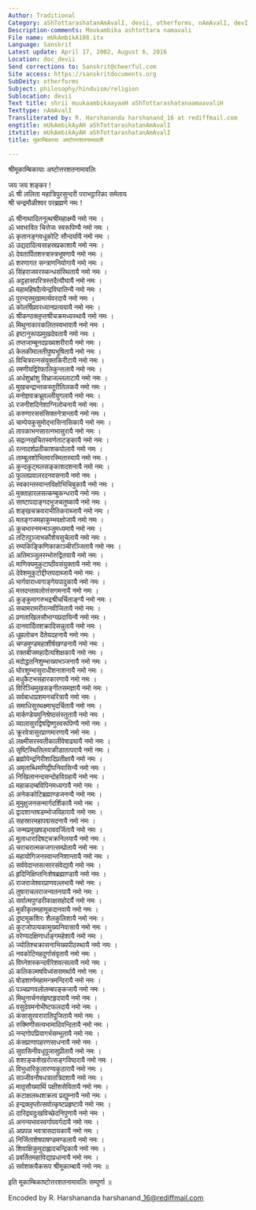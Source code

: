 ```yaml
---
Author: Traditional
Category: aShTottarashatanAmAvalI, devii, otherforms, nAmAvalI, devI
Description-comments: Mookambika ashtottara namavali
File name: mUkAmbikA108.itx
Language: Sanskrit
Latest update: April 17, 2002, August 6, 2016
Location: doc_devii
Send corrections to: Sanskrit@cheerful.com
Site access: https://sanskritdocuments.org
SubDeity: otherforms
Subject: philosophy/hinduism/religion
Sublocation: devii
Text title: shrii muukaambikaayaaH aShTottarashatanaamaavaliH
Texttype: nAmAvalI
Transliterated by: R. Harshananda harshanand_16 at rediffmail.com
engtitle: mUkAmbikAyAH aShTottarashatanAmAvalI
itxtitle: mUkAmbikAyAH aShTottarashatanAmAvalI
title: मूकाम्बिकायाः अष्टोत्तरशतनामावली

---
```

  
 श्रीमूकाम्बिकायाः अष्टोत्तरशतनामावलिः   
  
जय जय शङ्कर !  
ॐ श्री ललिता महात्रिपुरसुन्दरी पराभट्टारिका समेताय  
श्री चन्द्रमौळीश्वर परब्रह्मणे नमः !  
  
ॐ श्रीनाथादितनूत्थश्रीमहाक्ष्म्यै नमो नमः ।  
ॐ भवभावित चित्तेजः स्वरूपिण्यै नमो नमः ।  
ॐ कृतानङ्गवधूकोटि सौन्दर्यायै नमो नमः ।  
ॐ उद्यदादित्यसाहस्रप्रकाशायै नमो नमः ।  
ॐ देवतार्पितशस्त्रास्त्रभूषणायै नमो नमः ।  
ॐ शरणागत सन्त्राणनियोगायै नमो नमः ।  
ॐ सिंहराजवरस्कन्धसंस्थितायै नमो नमः ।  
ॐ अट्टहासपरित्रस्तदैत्यौघायै नमो नमः ।  
ॐ महामहिषदैत्येन्द्रविघातिन्यै नमो नमः ।  
ॐ पुरन्दरमुखामर्त्यवरदायै नमो नमः ।  
ॐ कोलर्षिप्रवरध्यानप्रत्ययायै नमो नमः ।  
ॐ श्रीकण्ठक्लृप्तश्रीचक्रमध्यस्थायै नमो नमः ।  
ॐ मिथुनाकारकलितस्वभावायै नमो नमः ।  
ॐ इष्टानुरूपप्रमुखदेवतायै नमो नमः ।  
ॐ तप्तजाम्बूनदप्रख्यशरीरायै नमो नमः ।  
ॐ केतकीमालतीपुष्पभूषितायै नमो नमः ।  
ॐ विचित्ररत्नसंयुक्तकिरीटायै नमो नमः ।  
ॐ रमणीयद्विरेफालिकुन्तलायै नमो नमः ।  
ॐ अर्धशुभ्रांशु विभ्राजल्ललाटायै नमो नमः ।  
ॐ मुखचन्द्रान्तकस्तूरीतिलकयै नमो नमः ।  
ॐ मनोज्ञवक्रभ्रूवल्लीयुगलायै नमो नमः ।  
ॐ रजनीशदिनेशाग्निलोचनायै नमो नमः ।  
ॐ करुणारससंसिक्तनेत्रान्तायै नमो नमः ।  
ॐ चाम्पेयकुसुमोद्भासिनासिकायै नमो नमः ।  
ॐ तारकाभनसारत्नभासुरायै नमो नमः ।  
ॐ सद्रत्नखचितस्वर्णताटङ्कायै नमो नमः ।  
ॐ रत्नादर्शप्रतीकाशकपोलायै नमो नमः ।  
ॐ ताम्बूलशोभितवरस्मितास्यायै नमो नमः ।  
ॐ कुन्दकुट्मलसङ्काशदशनायै नमो नमः ।  
ॐ फुल्लप्रवालरदनवसनायै नमो नमः ।  
ॐ स्वकान्तस्वान्तविक्षोभिचिबुकायै नमो नमः ।  
ॐ मुक्ताहारलसत्कम्बुकन्धरायै नमो नमः ।  
ॐ साष्टापदाङ्गदभुजचतुष्कायै नमो नमः ।  
ॐ शङ्खचक्रवराभीतिकराब्जायै नमो नमः ।  
ॐ मतङ्गजमहाकुम्भवक्षोजायै नमो नमः ।  
ॐ कुचभारनमन्मञ्जुमध्यमायै नमो नमः ।  
ॐ तटित्पुञ्जाभकौशेयसुचेलायै नमो नमः ।  
ॐ रम्यकिङ्किणिकाकाञ्चीरञ्जितायै नमो नमः ।  
ॐ अतिमञ्जुलरम्भोरुद्वितयायै नमो नमः ।  
ॐ माणिक्यमुकुटाष्ठीवसंयुक्तायै नमो नमः ।  
ॐ देवेशमुकुटोद्दीप्तपदाब्जायै नमो नमः ।  
ॐ भार्गवाराध्यगाङ्गेयपादुकायै नमो नमः ।  
ॐ मत्तदन्तावलोत्तंसगमनायै नमो नमः ।  
ॐ कुङ्कुमागरुभद्रश्रीचर्चिताङ्ग्यै नमो नमः ।  
ॐ सचामरामरीरत्नवीजितायै नमो नमः ।  
ॐ प्रणताखिलसौभाग्यप्रदायिन्यै नमो नमः ।  
ॐ दानवार्दितशक्रादिसन्नुतायै नमो नमः ।  
ॐ धूम्रलोचन दैतेयदहनायै नमो नमः ।  
ॐ चण्डमुण्डमहाशीर्षखण्डनायै नमो नमः ।  
ॐ रक्तबीजमहादैत्यशिक्षकायै नमो नमः ।  
ॐ मदोद्धतनिशुम्भाख्यभञ्जनायै नमो नमः ।  
ॐ घोरशुम्भासुराधीशनाशनायै नमो नमः ।  
ॐ मधुकैटभसंहारकारणायै नमो नमः ।  
ॐ विरिञ्चिमुखसङ्गीतसमज्ञायै नमो नमः ।  
ॐ सर्वबाधाप्रशमनचरित्रायै नमो नमः ।  
ॐ समाधिसुरथक्ष्माभृदर्चितायै नमो नमः ।  
ॐ मार्कण्डेयमुनिश्रेष्ठसंस्तुतायै नमो नमः ।  
ॐ व्यालासुरद्विषद्विष्णुस्वरूपिण्यै नमो नमः ।  
ॐ क्रूरवेत्रासुरप्राणमारणायै नमो नमः ।  
ॐ लक्ष्मीसरस्वतीकालीवेषाढ्यायै नमो नमः ।  
ॐ सृष्टिस्थितिलयक्रीडातत्परायै नमो नमः ।  
ॐ ब्रह्मोपेन्द्रगिरीशादिप्रतीक्षायै नमो नमः ।  
ॐ अमृताब्धिमणिद्वीपनिवासिन्यै नमो नमः ।  
ॐ निखिलानन्दसन्दोहविग्रहायै नमो नमः ।  
ॐ महाकदम्बविपिनमध्यगायै नमो नमः ।  
ॐ अनेककोटिब्रह्माण्डजनन्यै नमो नमः ।  
ॐ मुमुक्षुजनसन्मार्गदर्शिकायै नमो नमः ।  
ॐ द्वादशान्तषडम्भोजविहारायै नमो नमः ।  
ॐ सहस्रारमहापद्मसदनायै नमो नमः ।  
ॐ जन्मप्रमुखषड्भाववर्जितायै नमो नमः ।  
ॐ मूलाधारादिषट्चक्रनिलयायै नमो नमः ।  
ॐ चराचरात्मकजगत्सम्प्रोतायै नमो नमः ।  
ॐ महायोगिजनस्वान्तनिशान्तायै नमो नमः ।  
ॐ सर्ववेदान्तसत्सारसंवेद्यायै नमो नमः ।  
ॐ हृदिनिक्षिप्तनिःशेषब्रह्माण्डायै नमो नमः ।  
ॐ राजराजेश्वरप्राणवल्लभायै नमो नमः ।  
ॐ तुषाराचलराजन्यतनयायै नमो नमः ।  
ॐ सर्वात्मपुण्डरीकाक्षसहोदर्यै नमो नमः ।  
ॐ मूकीकृतमहामूकदानवायै नमो नमः ।  
ॐ दुष्टमूकशिरः शैलकुलिशायै नमो नमः ।  
ॐ कुटजोपत्यकामुख्यनिवासायै नमो नमः ।  
ॐ वरेण्यदक्षिणार्धाङ्गमहेशायै नमो नमः ।  
ॐ ज्योतिश्चक्रासनाभिख्यपीठस्थायै नमो नमः ।  
ॐ नवकोटिमहदुर्गासंवृतायै नमो नमः ।  
ॐ विघ्नेशस्कन्दवीरेशवत्सलायै नमो नमः ।  
ॐ कलिकल्मषविध्वंससमर्थायै नमो नमः ।  
ॐ षोडशार्णमहामन्त्रमन्दिरायै नमो नमः ।  
ॐ पञ्चप्रणवलोलम्बपङ्कजायै नमो नमः ।  
ॐ मिथुनार्चनसंहृष्टहृदयायै नमो नमः ।  
ॐ वसुदेवमनोभीष्टफलदायै नमो नमः ।  
ॐ कंसासुरवरारातिपूजितायै नमो नमः ।  
ॐ रुक्मिणीसत्यभामादिवन्दितायै नमो नमः ।  
ॐ नन्दगोपप्रियागर्भसम्भूतायै नमो नमः ।  
ॐ कंसप्राणापहरणसाधनायै नमो नमः ।  
ॐ सुवासिनीवधूपूजासुप्रीतायै नमो नमः ।  
ॐ शशाङ्कशेखरोत्सङ्गविष्ठरायै नमो नमः ।  
ॐ विभुधारिकुलारण्यकुठारायै नमो नमः ।  
ॐ सञ्जीवनौषधत्रातत्रिदशायै नमो नमः ।  
ॐ मातृसौख्यार्थि पक्षीशसेवितायै नमो नमः ।  
ॐ कटाक्षलब्धशक्रत्व प्रद्युम्नायै नमो नमः ।  
ॐ इन्द्रक्लृप्तोत्सवोत्कृष्टप्रहृष्टायै नमो नमः ।  
ॐ दारिद्र्यदुःखविच्छेदनिपुणायै नमो नमः ।  
ॐ अनन्यभावस्वर्गापवर्गदायै नमो नमः ।  
ॐ अप्रपन्न भवत्रासदायकायै नमो नमः ।  
ॐ निर्जिताशेषपाषण्डमण्डलायै नमो नमः ।  
ॐ शिवाक्षिकुमुदाह्लादचन्द्रिकायै नमो नमः ।  
ॐ प्रवर्तितमहाविद्याप्रधानायै नमो नमः ।  
ॐ सर्वशक्त्यैकरूप श्रीमूकाम्बायै नमो नमः ॥  
  
इति मूकाम्बिकाष्टोत्तरशतनामावलिः सम्पूर्णा ॥  
  
  
  
  
Encoded by R. Harshananda harshanand\_16@rediffmail.com  
  
